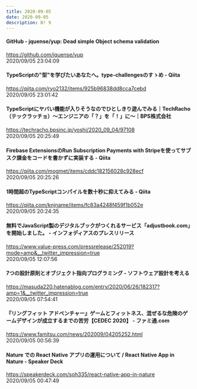 ```yaml
---
title: 2020-09-05
date: 2020-09-05
description: B! 9
---
```


#### GitHub - jquense/yup: Dead simple Object schema validation
https://github.com/jquense/yup<br>
2020/09/05 23:04:09<br>


#### TypeScriptの"型"を学びたいあなたへ。type-challengesのすゝめ - Qiita
https://qiita.com/ryo2132/items/925b96838dd8cca7cebd<br>
2020/09/05 23:01:42<br>


#### TypeScriptにヤバい機能が入りそうなのでひとしきり遊んでみる｜TechRacho（テックラッチョ）〜エンジニアの「？」を「！」に〜｜BPS株式会社
https://techracho.bpsinc.jp/yoshi/2020_09_04/97108<br>
2020/09/05 20:25:49<br>


#### Firebase ExtensionsのRun Subscription Payments with Stripeを使ってサブスク課金をコードを書かずに実装する - Qiita
https://qiita.com/mogmet/items/cddc182156028c928ecf<br>
2020/09/05 20:25:26<br>


#### 1時間超のTypeScriptコンパイルを数十秒に抑えてみる - Qiita
https://qiita.com/knjname/items/fc83a4248f459f1b052e<br>
2020/09/05 20:24:35<br>


#### 無料でJavaScript製のデジタルブックがつくれるサービス「adjustbook.com」を開始しました。 - インフォディアスのプレスリリース
https://www.value-press.com/pressrelease/252019?mode=amp&__twitter_impression=true<br>
2020/09/05 12:07:56<br>


#### 7つの設計原則とオブジェクト指向プログラミング - ソフトウェア設計を考える
https://masuda220.hatenablog.com/entry/2020/06/26/182317?amp=1&__twitter_impression=true<br>
2020/09/05 07:54:41<br>


#### 『リングフィット アドベンチャー』ゲームとフィットネス、混ぜるな危険のゲームデザインが成立するまでの苦労【CEDEC 2020】 - ファミ通.com
https://www.famitsu.com/news/202009/04205252.html<br>
2020/09/05 00:56:39<br>


#### Nature での React Native アプリの運用について / React Native App in Nature - Speaker Deck
https://speakerdeck.com/soh335/react-native-app-in-nature<br>
2020/09/05 00:47:49<br>


